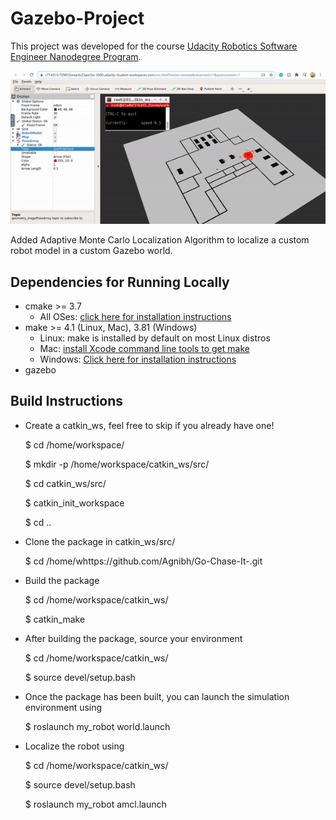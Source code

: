# Gazebo-Project

This project was developed for the course [Udacity Robotics Software Engineer Nanodegree Program](https://www.udacity.com/course/robotics-software-engineer--nd209).

<img src="localization.gif"/>

Added Adaptive Monte Carlo Localization Algorithm to localize a custom robot model in a custom Gazebo world.

## Dependencies for Running Locally
* cmake >= 3.7
  * All OSes: [click here for installation instructions](https://cmake.org/install/)
* make >= 4.1 (Linux, Mac), 3.81 (Windows)
  * Linux: make is installed by default on most Linux distros
  * Mac: [install Xcode command line tools to get make](https://developer.apple.com/xcode/features/)
  * Windows: [Click here for installation instructions](http://gnuwin32.sourceforge.net/packages/make.htm)
* gazebo

## Build Instructions

* Create a catkin_ws, feel free to skip if you already have one!

     $ cd /home/workspace/

     $ mkdir -p /home/workspace/catkin_ws/src/

     $ cd catkin_ws/src/

     $ catkin_init_workspace

     $ cd ..

* Clone the package in catkin_ws/src/

     $ cd /home/whttps://github.com/Agnibh/Go-Chase-It-.git

* Build the  package

     $ cd /home/workspace/catkin_ws/ 

     $ catkin_make

* After building the package, source your environment

     $ cd /home/workspace/catkin_ws/

     $ source devel/setup.bash

* Once the package has been built, you can launch the simulation environment using

     $ roslaunch my_robot world.launch

* Localize the robot using

     $ cd /home/workspace/catkin_ws/

     $ source devel/setup.bash

     $ roslaunch my_robot amcl.launch


